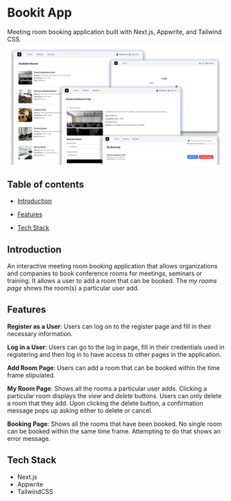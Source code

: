 # Bookit App

Meeting room booking application built with Next.js, Appwrite, and Tailwind CSS.
<img src="public/images/screen.png" alt="" />

## Table of contents
- [Introduction](#introduction)

- [Features](#features)

- [Tech Stack](#tech-stack)

## Introduction
An interactive meeting room booking application that allows organizations and companies to book conference rooms for meetings, seminars or training. It allows a user to add a room that can be booked. The *my rooms page* shows the room(s) a particular user add.

## Features
**Register as a User**: Users can log on to the register page and fill in their necessary information.

**Log in a User**: Users can go to the log in page, fill in their credentials used in registering and then
log in to have access to other pages in the application.

**Add Room Page**: Users can add a room that can be booked within the time frame stipulated.

**My Room Page**: Shows all the rooms a particular user adds. Clicking a particular room displays the *view* and *delete* buttons. Users can only delete a room that they add. Upon clicking the delete button, a confirmation message pops up asking either to delete or cancel.

**Booking Page**: Shows all the rooms that have been booked. No single room can be booked within the same time frame. Attempting to do that shows an error message.

## Tech Stack
- Next.js
- Appwrite
- TailwindCSS